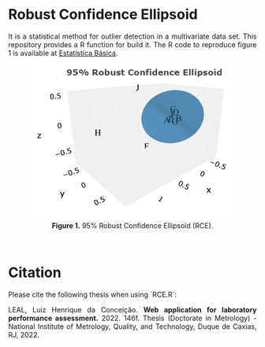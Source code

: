 # Robust Confidence Ellipsoid

<div align="justify">
<p>It is a statistical method for outlier detection in a multivariate data set. This repository provides a R function for build it. The R code to reproduce figure 1 is available at <a target='_blank' rel='noopener noreferrer' href='https://statisticalmetrology.shinyapps.io/basicstat/'>Estatística Básica</a>.</p>
</div>

<p align="center">
<img src="RCE.png" alt="Drawing"/>
</p>

<p align="center"><b>Figure 1.</b> 95% Robust Confidence Ellipsoid (RCE).</p>

</br>

# Citation

<div align="justify">
Please cite the following thesis when using `RCE.R`:

LEAL, Luiz Henrique da Conceição. <b>Web application for laboratory performance assessment.</b> 2022. 146f. Thesis (Doctorate in Metrology) - National Institute of Metrology, Quality, and Technology, Duque de Caxias, RJ, 2022.
</div>
